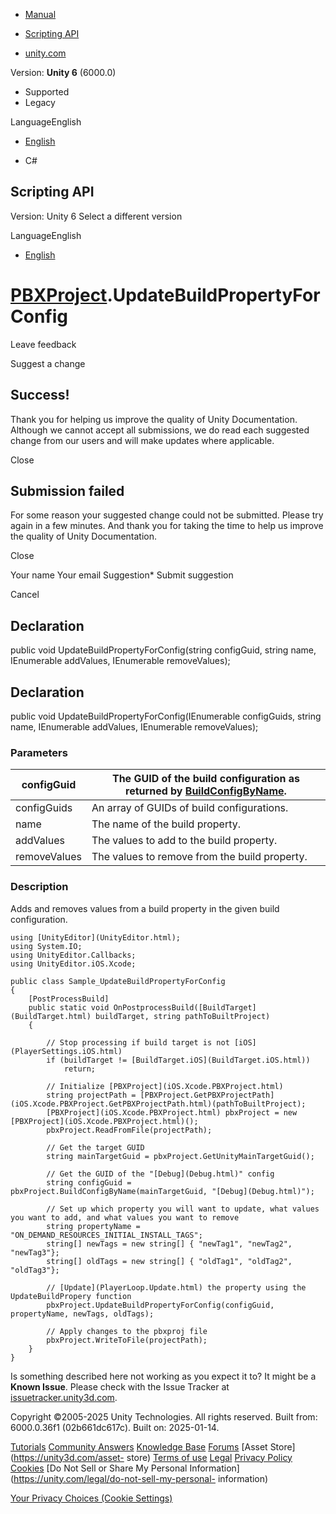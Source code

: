 [ ]()

  * [Manual](../Manual/index.html)
  * [Scripting API](../ScriptReference/index.html)

  * [unity.com](https://unity.com/)

Version: **Unity 6** (6000.0)

  * Supported
  * Legacy

LanguageEnglish

  * [English]()

  * C#

[ ](https://docs.unity3d.com)

## Scripting API

Version: Unity 6 Select a different version

LanguageEnglish

  * [English]()

#  [PBXProject](iOS.Xcode.PBXProject.html).UpdateBuildPropertyForConfig

Leave feedback

Suggest a change

## Success!

Thank you for helping us improve the quality of Unity Documentation. Although
we cannot accept all submissions, we do read each suggested change from our
users and will make updates where applicable.

Close

## Submission failed

For some reason your suggested change could not be submitted. Please <a>try
again</a> in a few minutes. And thank you for taking the time to help us
improve the quality of Unity Documentation.

Close

Your name Your email Suggestion* Submit suggestion

Cancel

[ ]()

## Declaration

public void UpdateBuildPropertyForConfig(string configGuid, string name,
IEnumerable<string> addValues, IEnumerable<string> removeValues);

## Declaration

public void UpdateBuildPropertyForConfig(IEnumerable<string> configGuids,
string name, IEnumerable<string> addValues, IEnumerable<string> removeValues);

### Parameters

configGuid | The GUID of the build configuration as returned by [BuildConfigByName](iOS.Xcode.PBXProject.BuildConfigByName.html).  
---|---  
configGuids | An array of GUIDs of build configurations.  
name | The name of the build property.  
addValues | The values to add to the build property.  
removeValues | The values to remove from the build property.  
  
### Description

Adds and removes values from a build property in the given build
configuration.

    
    
    using [UnityEditor](UnityEditor.html);
    using System.IO;
    using UnityEditor.Callbacks;
    using UnityEditor.iOS.Xcode;  
      
    public class Sample_UpdateBuildPropertyForConfig  
    {
        [PostProcessBuild]
        public static void OnPostprocessBuild([BuildTarget](BuildTarget.html) buildTarget, string pathToBuiltProject)
        {  
      
            // Stop processing if build target is not [iOS](PlayerSettings.iOS.html)
            if (buildTarget != [BuildTarget.iOS](BuildTarget.iOS.html))
                return;  
      
            // Initialize [PBXProject](iOS.Xcode.PBXProject.html)
            string projectPath = [PBXProject.GetPBXProjectPath](iOS.Xcode.PBXProject.GetPBXProjectPath.html)(pathToBuiltProject);
            [PBXProject](iOS.Xcode.PBXProject.html) pbxProject = new [PBXProject](iOS.Xcode.PBXProject.html)();
            pbxProject.ReadFromFile(projectPath);  
      
            // Get the target GUID
            string mainTargetGuid = pbxProject.GetUnityMainTargetGuid();  
      
            // Get the GUID of the "[Debug](Debug.html)" config
            string configGuid = pbxProject.BuildConfigByName(mainTargetGuid, "[Debug](Debug.html)");  
      
            // Set up which property you will want to update, what values you want to add, and what values you want to remove
            string propertyName = "ON_DEMAND_RESOURCES_INITIAL_INSTALL_TAGS";
            string[] newTags = new string[] { "newTag1", "newTag2", "newTag3"};
            string[] oldTags = new string[] { "oldTag1", "oldTag2", "oldTag3"};  
      
            // [Update](PlayerLoop.Update.html) the property using the UpdateBuildPropery function
            pbxProject.UpdateBuildPropertyForConfig(configGuid, propertyName, newTags, oldTags);
            
            // Apply changes to the pbxproj file
            pbxProject.WriteToFile(projectPath);
        }
    }
    

Is something described here not working as you expect it to? It might be a
**Known Issue**. Please check with the Issue Tracker at
[issuetracker.unity3d.com](https://issuetracker.unity3d.com).

Copyright ©2005-2025 Unity Technologies. All rights reserved. Built from:
6000.0.36f1 (02b661dc617c). Built on: 2025-01-14.

[Tutorials](https://unity3d.com/learn) [Community
Answers](https://answers.unity3d.com) [Knowledge
Base](https://support.unity3d.com/hc/en-us)
[Forums](https://forum.unity3d.com) [Asset Store](https://unity3d.com/asset-
store) [Terms of use](https://docs.unity3d.com/Manual/TermsOfUse.html)
[Legal](https://unity.com/legal) [Privacy
Policy](https://unity.com/legal/privacy-policy)
[Cookies](https://unity.com/legal/cookie-policy) [Do Not Sell or Share My
Personal Information](https://unity.com/legal/do-not-sell-my-personal-
information)

[Your Privacy Choices (Cookie Settings)](javascript:void\(0\);)

